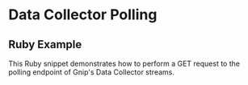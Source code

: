 <h1>Data Collector Polling</h1>
<h2>Ruby Example</h2>
<p>This Ruby snippet demonstrates how to perform a GET request to the polling endpoint of Gnip's Data Collector streams.